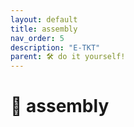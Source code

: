 ```yaml
---
layout: default
title: assembly
nav_order: 5
description: "E-TKT"
parent: 🛠️ do it yourself!
---
```


# 🧩 assembly

